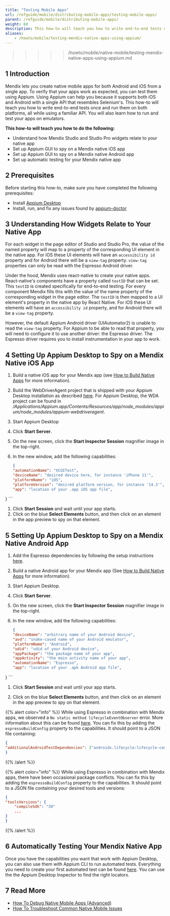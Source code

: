 ```yaml
---
title: "Testing Mobile Apps"
url: /refguide/mobile/distributing-mobile-apps/testing-mobile-apps/
parent: /refguide/mobile/distributing-mobile-apps/
weight: 60
description: This how-to will teach you how to write end-to-end tests once and run them on both platforms using Appium.
aliases:
    - /howto/mobile/testing-mendix-native-apps-using-appium/
---
```


>>>>> /howto/mobile/native-mobile/testing-mendix-native-apps-using-appium.md

## 1 Introduction

Mendix lets you create native mobile apps for both Android and iOS from a single app. To verify that your apps work as expected, you can test them using Appium. Using Appium can help you because it supports both iOS and Android with a single API that resembles Selenium's. This how-to will teach you how to write end-to-end tests once and run them on both platforms, all while using a familiar API. You will also learn how to run and test your apps on emulators.

**This how-to will teach you how to do the following:**

* Understand how Mendix Studio and Studio Pro widgets relate to your native app
* Set up Appium GUI to spy on a Mendix native iOS app
* Set up Appium GUI to spy on a Mendix native Android app
* Set up automatic testing for your Mendix native app

## 2 Prerequisites

Before starting this how-to, make sure you have completed the following prerequisites:

* Install [Appium Desktop](https://github.com/appium/appium-desktop)
* Install, run, and fix any issues found by [appium-doctor](https://github.com/appium/appium-doctor)

## 3 Understanding How Widgets Relate to Your Native App

For each widget in the page editor of Studio and Studio Pro, the value of the named property will map to a property of the corresponding UI element in the native app. For iOS these UI elements will have an `accessibility id` property and for Android there will be a `view-tag` property. `view-tag` properties can only be read with the Espresso Android driver.

Under the hood, Mendix uses react-native to create your native apps. React-native's components have a property called `testID` that can be set. This `testID` is created specifically for end-to-end testing. For every component Mendix fills this with the value of the name property of the corresponding widget in the page editor. The `testID` is then mapped to a UI element's property in the native app by React Native. For iOS these UI elements will have an `accessibility id` property, and for Android there will be a `view-tag` property.

However, the default Appium Android driver (UIAutomator2) is unable to read the `view-tag` property. For Appium to be able to read that property, you will need to configure it to use another driver: the Espresso driver. The Espresso driver requires you to install instrumentation in your app to work.

## 4 Setting Up Appium Desktop to Spy on a Mendix Native iOS App

1. Build a native iOS app for your Mendix app (see [How to Build Native Apps](/howto/mobile/build-native-apps/) for more information).
1. Build the WebDriverAgent project that is shipped with your Appium Desktop installation as described [here](http://appium.io/docs/en/advanced-concepts/wda-custom-server/). For Appium Desktop, the WDA project can be found in */Applications/Appium.app/Contents/Resources/app/node_modules/appium/node_modules/appium-webdriveragent*.
1. Start Appium Desktop
1. Click **Start Server**.
1. On the new screen, click the **Start Inspector Session** magnifier image in the top-right.
1. In the new window, add the following capabilities:

    ```json
    {
    "automationName": "XCUITest",
    "deviceName": "desired device here, for instance 'iPhone 11'",
    "platformName": "iOS",
    "platformVersion": "desired platform version, for instance '14.3'",
    "app": "location of your .app iOS app file",
}
    ```

1. Click **Start Session** and wait until your app starts.
1. Click on the blue **Select Elements** button, and then click on an element in the app preview to spy on that element.

## 5 Setting Up Appium Desktop to Spy on a Mendix Native Android App

1. Add the Espresso dependencies by following the setup instructions [here](https://developer.android.com/training/testing/espresso/setup).

1. Build a native Android app for your Mendix app (See [How to Build Native Apps](/howto/mobile/build-native-apps/) for more information).

1. Start Appium Desktop.

1. Click **Start Server**.

1. On the new screen, click the **Start Inspector Session** magnifier image in the top-right.

1. In the new window, add the following capabilities:

    ```json
    {
    "deviceName": "arbitrary name of your Android device",
    "avd": "snake-cased name of your Android emulator",
    "platformName": "Android",
    "udid": "udid of your Android device",
    "appPackage": "the package name of your app",
    "appActivity": "the main activity name of your app",
    "automationName": "Espresso",
    "app": "location of your .apk Android app file",
}
    ```

1. Click **Start Session** and wait until your app starts.

1. Click on the blue **Select Elements** button, and then click on an element in the app preview to spy on that element.

{{% alert color="info" %}}
While using Espresso in combination with Mendix apps, we observed a `No static method lifecycleEventObserver` error. More information about this can be found [here](https://github.com/appium/appium-espresso-driver/issues/639). You can fix this by adding the `espressoBuildConfig` property to the capabilities. It should point to a JSON file containing:

```json
{
"additionalAndroidTestDependencies": ["androidx.lifecycle:lifecycle-common:2.2.0"]
}
```

{{% /alert %}}

{{% alert color="info" %}}
While using Espresso in combination with Mendix apps, there have been occasional package conflicts. You can fix this by adding the `espressoBuildConfig` property to the capabilities. It should point to a JSON file containing your desired tools and versions:

```json
{
"toolsVersions": {
    "compileSdk": "30"
    ...
}
}
```

{{% /alert %}}

## 6 Automatically Testing Your Mendix Native App

Once you have the capabilities you want that work with Appium Desktop, you can also use them with Appium CLI to run automated tests. Everything you need to create your first automated test can be found [here](http://appium.io/docs/en/about-appium/getting-started/?lang=en). You can use the the Appium Desktop Inspector to find the right locators.

## 7 Read More

* [How To Debug Native Mobile Apps (Advanced)](/howto/mobile/native-debug/)
* [How To Troubleshoot Common Native Mobile Issues
](/howto/mobile/common-issues/)